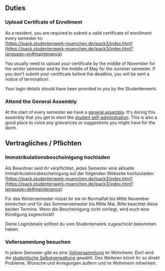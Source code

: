 <!-- English -->
## Duties
### Upload Certifcate of Enrollment
As a resident, you are required to submit a valid certificate of enrollment every semester to:  
[https://ipack.studentenwerk-muenchen.de/ipack3/index.html](https://ipack.studentenwerk-muenchen.de/ipack3/index.html?language=en#maintenance)

You usually need to upload your certificate by the middle of November for the winter semester and by the middle of May for the summer semester. If you don't submit your certificate before the deadline, you will be sent a notice of termination!

Your login details should have been provided to you by the Studentenwerk.

### Attend the General Assembly
At the start of every semester we have a [general assembly](#a-assembly). It's during this assembly that you get to elect the [student self-adminstration](#b-self-admin). This is also a good place to voice any grievances or suggestions you might have for the dorm.

<!-- Deutsch -->
## Vertragliches / Pflichten
### Immatrikulationsbescheinigung hochladen
Als Bewohner seid ihr verpflichtet, jedes Semester eine aktuelle Immatrikulationsbescheinigung auf der folgenden Webseite hochzuladen:  
[https://ipack.studentenwerk-muenchen.de/ipack3/index.html](https://ipack.studentenwerk-muenchen.de/ipack3/index.html?language=de#maintenance)

Für das Wintersemester müsst ihr sie im Normalfall bis Mitte November einreichen und für das Sommersemester bis Mitte Mai. Bitte beachtet diese beiden Termine. Wenn die Bescheinigung nicht vorliegt, wird euch eine Kündigung zugeschickt!

Deine Logindetails solltest du vom Studentenwerk zugeschickt bekommen haben.

### Vollersammlung besuchen
In jedem Semester gibt es eine [Vollversammlung](#a-assembly) im Wohnheim. Dort wird die [studentische Selbstverwaltung](#b-self-admin) gewählt. Des Weiteren könnt ihr so direkt Probleme, Wünsche und Anregungen äußern und im Wohnheim mitwirken.